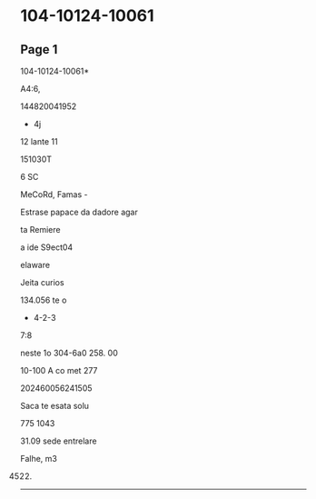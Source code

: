 # 104-10124-10061

## Page 1

104-10124-10061*

A4:6,

144820041952

+ 4j

12 lante 11

151030T

6 SC

MeCoRd, Famas -

Estrase papace da dadore agar

ta Remiere

a ide S9ect04

elaware

Jeita curios

134.056 te o

- 4-2-3

7:8

neste 1o 304-6a0 258. 00

10-100 A co met 277

202460056241505

Saca te esata solu

775 1043

31.09 sede entrelare

Falhe, m3

4522.

---

